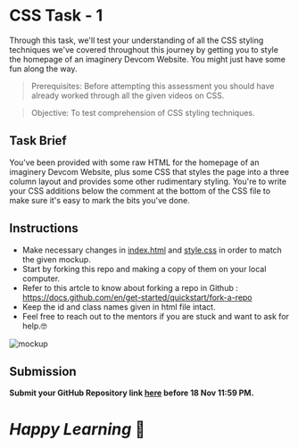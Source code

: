 # CSS Task - 1

Through this task, we'll test your understanding of all the CSS styling techniques we've covered throughout this journey by getting you to style the homepage of an imaginery Devcom Website. You might just have some fun along the way.
> Prerequisites: Before attempting this assessment you should have already worked through all the given videos on CSS.

> Objective: To test comprehension of CSS styling techniques.

## Task Brief

You've been provided with some raw HTML for the homepage of an imaginery Devcom Website, plus some CSS that styles the page into a three column layout and provides some other rudimentary styling. You're to write your CSS additions below the comment at the bottom of the CSS file to make sure it's easy to mark the bits you've done.

## Instructions 

- Make necessary changes in [index.html](https://github.com/rishikeshvk/Devcom-CSS-Task-1/blob/26234e4a7ecf38e4e0f0f7a8263d1e924fa09249/CSS%20Task/index.html) and [style.css](https://github.com/rishikeshvk/Devcom-CSS-Task-1/blob/26234e4a7ecf38e4e0f0f7a8263d1e924fa09249/CSS%20Task/style.css) in order to match the given mockup.
- Start by forking this repo and making a copy of them on your local computer.
- Refer to this artcle to know about forking a repo in Github : https://docs.github.com/en/get-started/quickstart/fork-a-repo
- Keep the id and class names given in html file intact.
- Feel free to reach out to the mentors if you are stuck and want to ask for help.:nerd_face:

![mockup](https://github.com/rishikeshvk/Devcom-CSS-Task-1/blob/ae12a7a2824f2a18b27ff64d5a8ff831a910d06f/Mockup.png)

## Submission

**Submit your GitHub Repository link [here](https://docs.google.com/forms/d/e/1FAIpQLSdbskTPDoWLf5mI3qR6ibW4v5Kuz_MAHd2XuB49aulY8uqp7Q/viewform) before 18 Nov 11:59 PM.** 

# *Happy Learning* :high_brightness:
